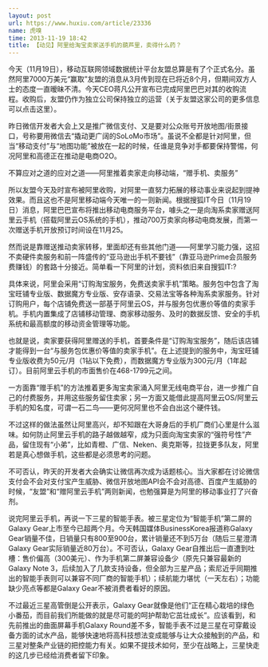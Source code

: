```yaml
---
layout: post
url: https://www.huxiu.com/article/23336
name: 虎嗅
time: 2013-11-19 18:42
title: 【动见】阿里给淘宝卖家送手机的葫芦里，卖得什么药？
---
```

今天（11月19日），移动互联网领域数据统计平台友盟总算是有了个正式名分。虽然阿里7000万美元“赢取”友盟的消息从3月传到现在已将近8个月，但期间双方人士的态度一直暧昧不清。今天CEO蒋凡公开宣布已完成阿里巴巴对其的收购流程。收购后，友盟仍作为独立公司保持独立的运营（关于友盟这家公司的更多信息可以点击这里）。

昨日微信开发者大会上又是推广微信支付、又是要对公众账号开放地图/街景接口，号称要用微信去“撬动更广阔的SoLoMo市场”。虽说不全都是针对阿里，但当“移动支付”与“地图功能”被放在一起的时候，任谁是竞争对手都要保持警惕，何况阿里和高德正在推动是电商O2O。

不算应对之道的应对之道——阿里推着卖家走向移动端，“赠手机、卖服务”

所以友盟今天及时宣布被阿里收购，对阿里一直努力拓展的移动事业来说起到提神效果。而且这也不是阿里移动端今天唯一的一则新闻。根据搜狐IT今日（11月19日）消息，阿里巴巴宣布将推出移动电商服务平台，噱头之一是向淘系卖家赠送阿里云手机（搭载阿里云OS系统的手机），推动700万卖家向移动电商发展，而第一次赠送手机开放预订时间设在11月25。

然而说是靠赠送推动卖家转移，里面却还有些其他门道——阿里学习能力强，这招不卖硬件卖服务和前一阵盛传的“亚马逊出手机不要钱”（靠亚马逊Prime会员服务费赚钱）的套路十分接近。简单看一下阿里的计划，资料依旧来自搜狐IT:?

具体来说，阿里会采用“订购淘宝服务，免费送卖家手机”策略。服务包中包含了淘宝旺铺专业版、数据魔方专业版、安存语录、交易法宝等各种淘系卖家服务。针对订购用户，每个店铺免费送一部基于阿里云OS，并与服务包优惠价等值的卖家手机。手机内置集成了店铺移动管理、商家移动服务、及时的数据反馈、安全的手机系统和最高额度的移动资金管理等功能。

也就是说，卖家要获得阿里赠送的手机，首要条件是“订购淘宝服务”，随后该店铺才能得到一台“与服务包优惠价等值的卖家手机”。在上述提到的服务中，淘宝旺铺专业版收费为50元/月（1钻以下免费），而数据魔方专业版为300元/月（1年起订）。目前阿里云手机的市面售价在468-1799元之间。

一方面靠“赠手机”的方法推着更多淘宝卖家涌入阿里无线电商平台，进一步推广自己的付费服务，并用这些服务留住卖家；另一方面又能借此提高阿里云OS/阿里云手机的知名度，可谓一石二鸟——更何况阿里也不会白出这个硬件钱。

不过这样的做法虽然让阿里高兴，却不知跟在大哥身后的手机厂商们心里是什么滋味。如何防止阿里云手机的路子越做越窄，成为只面向淘宝卖家的“强符号性”产品，留住现有“小弟”，比如青橙、广信、Neken、奥克斯等，拉拢更多队友，阿里若是真心想做手机，这些都是必须思考的问题。

不可否认，昨天的开发者大会确实让微信再次成为话题核心。当大家都在讨论微信支付会不会对支付宝产生威胁、微信开放地图API会不会对高德、百度产生威胁的时候，“友盟”和“赠阿里云手机”两则新闻，也勉强算是为阿里的移动事业打了兴奋剂。

说完阿里云手机，再说一下三星的智能手表。被三星定位为“智能手机”第二屏的Galaxy Gear上市至今已超两个月。今天韩国媒体BusinessKorea报道称Galaxy Gear销量不佳，日销量只有800至900台，累计销量还不到5万台（随后三星澄清Galaxy Gear实际销量近80万台）。不可否认，Galaxy Gear自推出后一直遭到吐槽：售价偏高（300美元）、作为手机第二屏兼容设备少（原先只兼容最新的Galaxy Note 3，后续加入了几款支持设备，但全部为三星产品；索尼近乎同期推出的智能手表则可以兼容不同厂商的智能手机）；续航能力堪忧（一天左右）；功能缺少亮点等都是Galaxy Gear不被消费者看好的原因。

不过最近三星高管倒是公开表示，Galaxy Gear就像是他们“正在精心栽培的绿色小番茄，而目前我们所能做的就是尽可能的呵护帮助它茁壮成长”。应该看到，和先前推出的曲面屏幕手机Galaxy Round差不多，智能手表不过是三星在可穿戴设备方面的试水产品，能够快速地将高科技想法变成能够与让大众接触到的产品，和三星对整条产业链的把控能力有关。如果不提技术如何，至少在战略上，三星快走的这几步已经给消费者留下印象。

